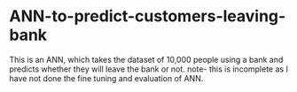 # ANN-to-predict-customers-leaving-bank
This is an ANN, which takes the dataset of 10,000 people using a bank and predicts whether they will leave the bank or not.
note- this is incomplete as I have not done the fine tuning and evaluation of ANN.
